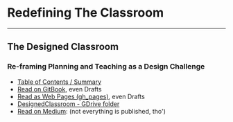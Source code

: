 # Redefining The Classroom
___
## The Designed Classroom
### Re-framing Planning and Teaching as a Design Challenge
- [Table of Contents / Summary](SUMMARY.md)
- [Read on GitBook](https://janzeteachesit.gitbooks.io/redefining-the-classroom/content/), even Drafts
- [Read as Web Pages \(gh_pages\)](https://janzeteachesit.github.io/redefining-the-classroom/), even Drafts
- [DesignedClassroom - GDrive folder](https://drive.google.com/open?id=0BysMfTbvAUUVVGNtbDA0TG43OG8)
- [Read on Medium](https://medium.com/designed-classroom): (not everything is published, tho')
